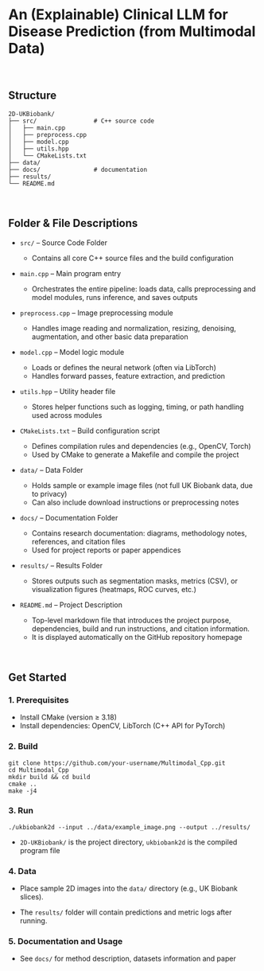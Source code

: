 # An (Explainable) Clinical LLM for Disease Prediction (from Multimodal Data)

<br>

## Structure

```
2D-UKBiobank/
├── src/                # C++ source code
│   ├── main.cpp
│   ├── preprocess.cpp
│   ├── model.cpp
│   ├── utils.hpp
│   └── CMakeLists.txt
├── data/              
├── docs/               # documentation
├── results/           
└── README.md
```

<br>

## Folder & File Descriptions

  - `src/` – Source Code Folder
    - Contains all core C++ source files and the build configuration

  - `main.cpp` – Main program entry
    - Orchestrates the entire pipeline: loads data, calls preprocessing and model modules, runs inference, and saves outputs

  - `preprocess.cpp` – Image preprocessing module
    - Handles image reading and normalization, resizing, denoising, augmentation, and other basic data preparation

  - `model.cpp` – Model logic module
    - Loads or defines the neural network (often via LibTorch)
    - Handles forward passes, feature extraction, and prediction

  - `utils.hpp` – Utility header file
    - Stores helper functions such as logging, timing, or path handling used across modules

  - `CMakeLists.txt` – Build configuration script
    - Defines compilation rules and dependencies (e.g., OpenCV, Torch)
    - Used by CMake to generate a Makefile and compile the project

  - `data/` – Data Folder
    - Holds sample or example image files (not full UK Biobank data, due to privacy)
    - Can also include download instructions or preprocessing notes


  - `docs/` – Documentation Folder
    - Contains research documentation: diagrams, methodology notes, references, and citation files
    - Used for project reports or paper appendices


  - `results/` – Results Folder
    - Stores outputs such as segmentation masks, metrics (CSV), or visualization figures (heatmaps, ROC curves, etc.)


  - `README.md` – Project Description
    - Top-level markdown file that introduces the project purpose, dependencies, build and run instructions, and citation information.
    - It is displayed automatically on the GitHub repository homepage

<br>

## Get Started

### 1. Prerequisites

  - Install CMake (version ≥ 3.18)
  - Install dependencies: OpenCV, LibTorch (C++ API for PyTorch)


### 2. Build

```
git clone https://github.com/your-username/Multimodal_Cpp.git  
cd Multimodal_Cpp  
mkdir build && cd build  
cmake ..  
make -j4  
```


### 3. Run

```
./ukbiobank2d --input ../data/example_image.png --output ../results/  
```

  - `2D-UKBiobank/` is the project directory, `ukbiobank2d` is the compiled program file


### 4. Data


  - Place sample 2D images into the `data/` directory (e.g., UK Biobank slices).

  - The `results/` folder will contain predictions and metric logs after running.



### 5. Documentation and Usage

  - See `docs/` for method description, datasets information and paper


<br>





<br><br><br>




